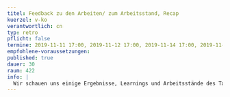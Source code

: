 ```yaml
---
titel: Feedback zu den Arbeiten/ zum Arbeitsstand, Recap
kuerzel: v-ko
verantwortlich: cn
typ: retro
pflicht: false
termine: 2019-11-11 17:00, 2019-11-12 17:00, 2019-11-14 17:00, 2019-11-18 16:00, 2019-11-19 16:00, 2019-11-21 16:00
empfohlene-voraussetzungen:
published: true
dauer: 30
raum: 422
info: |
  Wir schauen uns einige Ergebnisse, Learnings und Arbeitsstände des Tages an und rekapitulieren die wesentlichen Themen und Herausforderungen.
---
```

